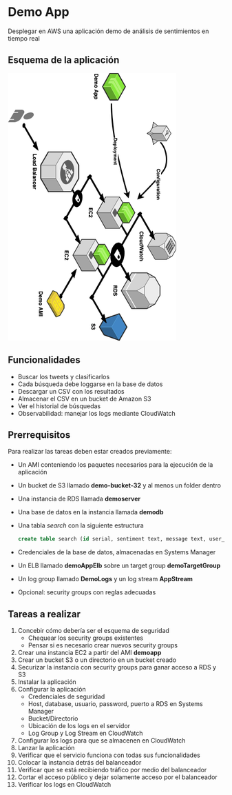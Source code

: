 # Demo App

Desplegar en AWS una aplicación demo de análisis de sentimientos en tiempo real

## Esquema de la aplicación

![Servicios de la aplicación demo](https://github.com/vitongos/amazon-web-services-course/blob/master/images/11.01.diagram.png "Servicios de la aplicación demo")

## Funcionalidades

- Buscar los tweets y clasificarlos
- Cada búsqueda debe loggarse en la base de datos
- Descargar un CSV con los resultados
- Almacenar el CSV en un bucket de Amazon S3
- Ver el historial de búsquedas
- Observabilidad: manejar los logs mediante CloudWatch

## Prerrequisitos

Para realizar las tareas deben estar creados previamente:

- Un AMI conteniendo los paquetes necesarios para la ejecución de la aplicación
- Un bucket de S3 llamado **demo-bucket-32** y al menos un folder dentro
- Una instancia de RDS llamada **demoserver**
- Una base de datos en la instancia llamada **demodb**
- Una tabla *search* con la siguiente estructura

    ```sql
    create table search (id serial, sentiment text, message text, user_name text);
    ```

- Credenciales de la base de datos, almacenadas en Systems Manager
- Un ELB llamado **demoAppElb** sobre un target group **demoTargetGroup**
- Un log group llamado **DemoLogs** y un log stream **AppStream**
- Opcional: security groups con reglas adecuadas

## Tareas a realizar

1. Concebir cómo debería ser el esquema de seguridad
    - Chequear los security groups existentes
    - Pensar si es necesario crear nuevos security groups
1. Crear una instancia EC2 a partir del AMI **demoapp**
1. Crear un bucket S3 o un directorio en un bucket creado
1. Securizar la instancia con security groups para ganar acceso a RDS y S3
1. Instalar la aplicación
1. Configurar la aplicación
	- Credenciales de seguridad
	- Host, database, usuario, password, puerto a RDS en Systems Manager
	- Bucket/Directorio
	- Ubicación de los logs en el servidor
	- Log Group y Log Stream en CloudWatch
1. Configurar los logs para que se almacenen en CloudWatch
1. Lanzar la aplicación
1. Verificar que el servicio funciona con todas sus funcionalidades
1. Colocar la instancia detrás del balanceador
1. Verificar que se está recibiendo tráfico por medio del balanceador
1. Cortar el acceso público y dejar solamente acceso por el balanceador
1. Verificar los logs en CloudWatch
